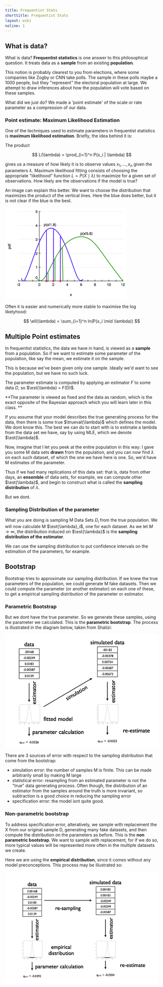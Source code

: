 ```yaml
---
title: Frequentist Stats
shorttitle: Frequentist Stats
layout: wiki
noline: 1
---
```


$$
\newcommand{\Ex}{\mathbb{E}}
\newcommand{\Var}{\mathrm{Var}}
\newcommand{\Cov}{\mathrm{Cov}}
\newcommand{\SampleAvg}{\frac{1}{N({S})} \sum_{s \in {S}}}
\newcommand{\indic}{\mathbb{1}}
\newcommand{\avg}{\overline}
\newcommand{\est}{\hat}
\newcommand{\trueval}[1]{#1^{*}}
\newcommand{\Gam}[1]{\mathrm{Gamma}#1}
$$

## What is data?

What is data? **Frequentist statistics** is one answer to this philosophical question. It treats data as a **sample** from an existing **population**.

This notion is probably clearest to you from elections, where some companies like Zogby or CNN take polls. The sample in these polls maybe a 1000 people, but they "represent" the electoral population at large. We attempt to draw inferences about how the population will vote based on these samples.

What did we just do? We made a 'point estimate' of the scale or rate parameter as a compression of our data.

### Point estimate: Maximum Likelihood Estimation

One of the techniques used to estimate parameters in frequentist statistics is **maximum likelihood estimation**. Briefly, the idea behind it is:

The product

$$
L(\lambda) = \prod_{i=1}^n P(x_i | \lambda)
$$

gives us a measure of how likely it is to observe values $x_1,...,x_n$ given the parameters $\lambda$. Maximum likelihood fitting consists of choosing the appropriate "likelihood" function $L=P(X \mid \lambda)$ to maximize for a given set of observations. How likely are the observations if the model is true?

An image can explain this better. We want to choose the distribution that maximizes the product of the vertical lines. Here the blue does better, but it is not clear if the blue is the best.

![](images/gaussmle.png)

Often it is easier and numerically more stable to maximise the log likelyhood:

$$
\ell(\lambda) = \sum_{i=1}^n ln(P(x_i \mid \lambda))
$$


## Multiple Point estimates

In frequentist statistics, the data we have in hand, is viewed as a **sample** from a population. So if we want to estimate some parameter of the population, like say the mean, we estimate it on the sample.

This is because we've been given only one sample. Ideally we'd want to see the population, but we have no such luck.

The parameter estimate is computed by applying an estimator $F$ to some data $D$, so $\est{\lambda} = F(D)$.


**The parameter is viewed as fixed and the data as random, which is the exact opposite of the Bayesian approach which you will learn later in this class. **

If you assume that your model describes the true generating process for the data, then there is some true $\trueval{\lambda}$ which defines the model. We dont know this. The best we can do to start with is to estimate  a lambda from the data set we have, say by using MLE, which we denote $\est{\lambda}$.

Now, imagine that I let you peek at the entire population in this way: I gave you some M data sets **drawn** from the population, and you can now find $\lambda$ on each such dataset, of which the one we have here is one.
So, we'd have M estimates of the parameter.

Thus if we had many replications of this data set: that is, data from other days, an **ensemble** of data sets, for example, we can compute other $\est{\lambda}$, and begin to construct what is called the **sampling distribution** of $\lambda$.

But we dont.

### Sampling Distribution of the parameter

What you are doing is sampling M Data Sets $D_i$ from the true population. We will now calculate M $\est{\lambda}_i$, one for each dataset. As we let $M \rightarrow \infty$, the distribution induced on $\est{\lambda}$ is the **sampling distribution of the estimator**.

We can use the sampling distribution to put confidence intervals on the estimation of the parameters, for example.

## Bootstrap

Bootstrap tries to approximate our sampling distribution. If we knew the true parameters of the population, we could generate M fake datasets. Then we could compute the parameter (or another estimator) on each one of these, to get a empirical sampling distribution of the parameter or estimator.

### Parametric Bootstrap

But we dont have the true parameter. So we generate these samples, using the parameter we calculated. This is the **parametric bootstrap**. The process is illustrated in the diagram below, taken from Shalizi:



![](images/parabootstrap.png)

There are 3 sources of error with respect to the sampling distribution that come from the bootstrap:

- simulation error: the number of samples M is finite. This can be made arbitrarily small by making M large
- statistical error: resampling from an estimated parameter is not the "true" data generating process. Often though, the distribution of an estimator from the samples around the truth is more invariant, so subtraction is a good choice in reducing the sampling error
- specification error: the model isnt quite good.

### Non-parametric bootstrap

To address specification error, alteratively, we sample with replacement the X from our original sample D, generating many fake datasets, and then compute the distribution on the parameters as before. This is the **non parametric bootstrap**. We want to sample with replacement, for if we do so, more typical values will be represented more often in the multiple datasets we create.

Here we are using the **empirical distribution**, since it comes without any model preconceptions. This process may be illustrated so:

![](images/nonparabootstrap.png)
